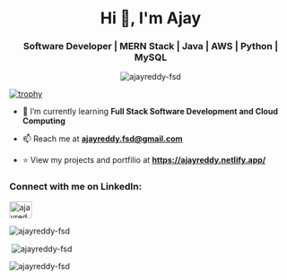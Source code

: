 <h1 align="center">Hi 👋, I'm Ajay</h1>
<h3 align="center">Software Developer | MERN Stack | Java | AWS | Python | MySQL</h3>

<p align="center"> <img src="https://komarev.com/ghpvc/?username=ajayreddy-fsd&label=Profile%20views&color=0e75b6&style=flat" alt="ajayreddy-fsd" /> </p>

[![trophy](https://github-profile-trophy.vercel.app/?username=ajayreddy-fsd&margin-w=50&margin-h=25)](https://github.com/ryo-ma/github-profile-trophy)

- 🫶 I’m currently learning **Full Stack Software Development and Cloud Computing**

- 📫 Reach me at **ajayreddy.fsd@gmail.com**

- ⭐ View my projects and portfilio at **https://ajayreddy.netlify.app/**

<h3 align="left">Connect with me on LinkedIn:</h3>
<a href="https://www.linkedin.com/in/ajayreddy-fsd/" target="_blank">
  <img align="center" src="https://raw.githubusercontent.com/rahuldkjain/github-profile-readme-generator/master/src/images/icons/Social/linked-in-alt.svg" alt="ajayreddy-fsd" height="30" width="40" />  
  
</a>  
  
 <p> </p> 
  <p> </p>  
   <p> </p>  
    <p> </p>  
 
  
<p><img align="center" src="https://github-readme-stats.vercel.app/api/top-langs?username=ajayreddy-fsd&show_icons=true&locale=en&layout=compact&theme=onedark" alt="ajayreddy-fsd" /></p>  
  
<p>&nbsp;<img align="center" src="https://github-readme-stats.vercel.app/api?username=ajayreddy-fsd&show_icons=true&locale=en" alt="ajayreddy-fsd" /></p>  
  
  
<p><img align="center" src="https://github-readme-streak-stats.herokuapp.com/?user=ajayreddy-fsd&" alt="ajayreddy-fsd" /></p>
